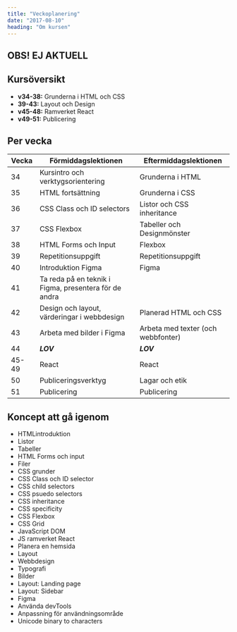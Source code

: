 ```yaml
---
title: "Veckoplanering"
date: "2017-08-10"
heading: "Om kursen"
---
```


## OBS! EJ AKTUELL

## Kursöversikt

- **v34-38:** Grunderna i HTML och CSS
- **39-43:** Layout och Design
- **v45-48:** Ramverket React
- **v49-51:** Publicering

## Per vecka

| Vecka | Förmiddagslektionen                                   | Eftermiddagslektionen              |
| ----- | ----------------------------------------------------- | ---------------------------------- |
| 34    | Kursintro och verktygsorientering                     | Grunderna i HTML                   |
| 35    | HTML fortsättning                                     | Grunderna i CSS                    |
| 36    | CSS Class och ID selectors                            | Listor och CSS inheritance         |
| 37    | CSS Flexbox                                           | Tabeller och Designmönster         |
| 38    | HTML Forms och Input                                  | Flexbox                            |
| 39    | Repetitionsuppgift                                    | Repetitionsuppgift                 |
| 40    | Introduktion Figma                                    | Figma                              |
| 41    | Ta reda på en teknik i Figma, presentera för de andra |                                    |
| 42    | Design och layout, värderingar i webbdesign           | Planerad HTML och CSS              |
| 43    | Arbeta med bilder i Figma                             | Arbeta med texter (och webbfonter) |
| 44    | **_LOV_**                                             | **_LOV_**                          |
| 45-49 | React                                                 | React                              |
| 50    | Publiceringsverktyg                                   | Lagar och etik                     |
| 51    | Publicering                                           | Publicering                        |

## Koncept att gå igenom

- HTMLintroduktion
- Listor
- Tabeller
- HTML Forms och input
- Filer
- CSS grunder
- CSS Class och ID selector
- CSS child selectors
- CSS psuedo selectors
- CSS inheritance
- CSS specificity
- CSS Flexbox
- CSS Grid
- JavaScript DOM
- JS ramverket React
- Planera en hemsida
- Layout
- Webbdesign
- Typografi
- Bilder
- Layout: Landing page
- Layout: Sidebar
- Figma
- Använda devTools
- Anpassning för användningsområde
- Unicode binary to characters

